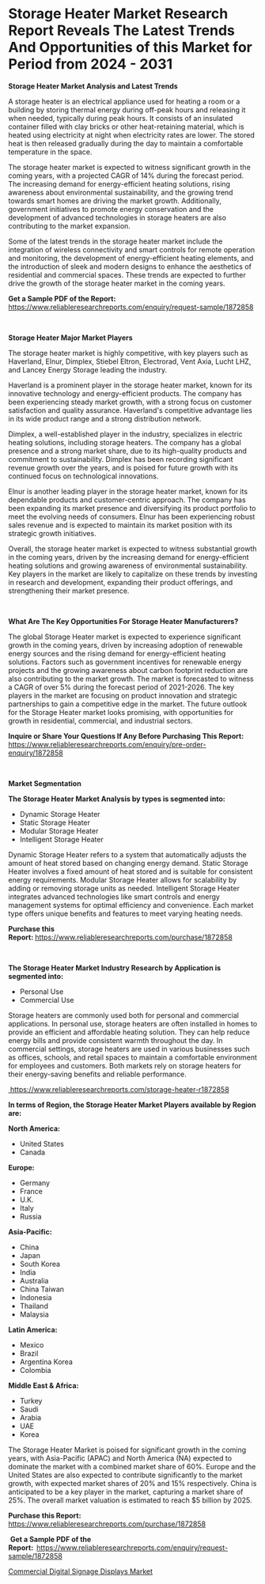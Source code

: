 <p><h1>Storage Heater Market Research Report Reveals The Latest Trends And Opportunities of this Market for Period from 2024 - 2031</h1></p><p><strong>Storage Heater Market Analysis and Latest Trends</strong></p>
<p><p>A storage heater is an electrical appliance used for heating a room or a building by storing thermal energy during off-peak hours and releasing it when needed, typically during peak hours. It consists of an insulated container filled with clay bricks or other heat-retaining material, which is heated using electricity at night when electricity rates are lower. The stored heat is then released gradually during the day to maintain a comfortable temperature in the space.</p><p>The storage heater market is expected to witness significant growth in the coming years, with a projected CAGR of 14% during the forecast period. The increasing demand for energy-efficient heating solutions, rising awareness about environmental sustainability, and the growing trend towards smart homes are driving the market growth. Additionally, government initiatives to promote energy conservation and the development of advanced technologies in storage heaters are also contributing to the market expansion.</p><p>Some of the latest trends in the storage heater market include the integration of wireless connectivity and smart controls for remote operation and monitoring, the development of energy-efficient heating elements, and the introduction of sleek and modern designs to enhance the aesthetics of residential and commercial spaces. These trends are expected to further drive the growth of the storage heater market in the coming years.</p></p>
<p><strong>Get a Sample PDF of the Report:&nbsp;</strong> <a href="https://www.reliableresearchreports.com/enquiry/request-sample/1872858">https://www.reliableresearchreports.com/enquiry/request-sample/1872858</a></p>
<p>&nbsp;</p>
<p><strong>Storage Heater Major Market Players</strong></p>
<p><p>The storage heater market is highly competitive, with key players such as Haverland, Elnur, Dimplex, Stiebel Eltron, Electrorad, Vent Axia, Lucht LHZ, and Lancey Energy Storage leading the industry. </p><p>Haverland is a prominent player in the storage heater market, known for its innovative technology and energy-efficient products. The company has been experiencing steady market growth, with a strong focus on customer satisfaction and quality assurance. Haverland's competitive advantage lies in its wide product range and a strong distribution network.</p><p>Dimplex, a well-established player in the industry, specializes in electric heating solutions, including storage heaters. The company has a global presence and a strong market share, due to its high-quality products and commitment to sustainability. Dimplex has been recording significant revenue growth over the years, and is poised for future growth with its continued focus on technological innovations.</p><p>Elnur is another leading player in the storage heater market, known for its dependable products and customer-centric approach. The company has been expanding its market presence and diversifying its product portfolio to meet the evolving needs of consumers. Elnur has been experiencing robust sales revenue and is expected to maintain its market position with its strategic growth initiatives.</p><p>Overall, the storage heater market is expected to witness substantial growth in the coming years, driven by the increasing demand for energy-efficient heating solutions and growing awareness of environmental sustainability. Key players in the market are likely to capitalize on these trends by investing in research and development, expanding their product offerings, and strengthening their market presence.</p></p>
<p>&nbsp;</p>
<p><strong>What Are The Key Opportunities For Storage Heater Manufacturers?</strong></p>
<p><p>The global Storage Heater market is expected to experience significant growth in the coming years, driven by increasing adoption of renewable energy sources and the rising demand for energy-efficient heating solutions. Factors such as government incentives for renewable energy projects and the growing awareness about carbon footprint reduction are also contributing to the market growth. The market is forecasted to witness a CAGR of over 5% during the forecast period of 2021-2026. The key players in the market are focusing on product innovation and strategic partnerships to gain a competitive edge in the market. The future outlook for the Storage Heater market looks promising, with opportunities for growth in residential, commercial, and industrial sectors.</p></p>
<p><strong>Inquire or Share Your Questions If Any Before Purchasing This Report:</strong> <a href="https://www.reliableresearchreports.com/enquiry/pre-order-enquiry/1872858">https://www.reliableresearchreports.com/enquiry/pre-order-enquiry/1872858</a></p>
<p>&nbsp;</p>
<p><strong>Market Segmentation</strong></p>
<p><strong>The Storage Heater Market Analysis by types is segmented into:</strong></p>
<p><ul><li>Dynamic Storage Heater</li><li>Static Storage Heater</li><li>Modular Storage Heater</li><li>Intelligent Storage Heater</li></ul></p>
<p><p>Dynamic Storage Heater refers to a system that automatically adjusts the amount of heat stored based on changing energy demand. Static Storage Heater involves a fixed amount of heat stored and is suitable for consistent energy requirements. Modular Storage Heater allows for scalability by adding or removing storage units as needed. Intelligent Storage Heater integrates advanced technologies like smart controls and energy management systems for optimal efficiency and convenience. Each market type offers unique benefits and features to meet varying heating needs.</p></p>
<p><strong>Purchase this Report:&nbsp;</strong><a href="https://www.reliableresearchreports.com/purchase/1872858">https://www.reliableresearchreports.com/purchase/1872858</a></p>
<p>&nbsp;</p>
<p><strong>The Storage Heater Market Industry Research by Application is segmented into:</strong></p>
<p><ul><li>Personal Use</li><li>Commercial Use</li></ul></p>
<p><p>Storage heaters are commonly used both for personal and commercial applications. In personal use, storage heaters are often installed in homes to provide an efficient and affordable heating solution. They can help reduce energy bills and provide consistent warmth throughout the day. In commercial settings, storage heaters are used in various businesses such as offices, schools, and retail spaces to maintain a comfortable environment for employees and customers. Both markets rely on storage heaters for their energy-saving benefits and reliable performance.</p></p>
<p><a href="https://www.reliableresearchreports.com/storage-heater-r1872858">&nbsp;https://www.reliableresearchreports.com/storage-heater-r1872858</a></p>
<p><strong>In terms of Region, the Storage Heater Market Players available by Region are:</strong></p>
<p>
    <p> <strong> North America: </strong>
        <ul>
            <li>United States</li>
            <li>Canada</li>
        </ul>
        </p> 
    <p> <strong> Europe: </strong>
        <ul>
            <li>Germany</li>
            <li>France</li>
            <li>U.K.</li>
            <li>Italy</li>
            <li>Russia</li>
        </ul>
        </p> 
    <p> <strong> Asia-Pacific: </strong>
        <ul>
            <li>China</li>
            <li>Japan</li>
            <li>South Korea</li>
            <li>India</li>
            <li>Australia</li>
            <li>China Taiwan</li>
            <li>Indonesia</li>
            <li>Thailand</li>
            <li>Malaysia</li>
        </ul>
        </p> 
    <p> <strong> Latin America: </strong>
        <ul>
            <li>Mexico</li>
            <li>Brazil</li>
            <li>Argentina Korea</li>
            <li>Colombia</li>
        </ul>
        </p> 
    <p> <strong> Middle East & Africa: </strong>
        <ul>
            <li>Turkey</li>
            <li>Saudi</li>
            <li>Arabia</li>
            <li>UAE</li>
            <li>Korea</li>
        </ul>
    </p>
    </p>
<p><p>The Storage Heater Market is poised for significant growth in the coming years, with Asia-Pacific (APAC) and North America (NA) expected to dominate the market with a combined market share of 60%. Europe and the United States are also expected to contribute significantly to the market growth, with expected market shares of 20% and 15% respectively. China is anticipated to be a key player in the market, capturing a market share of 25%. The overall market valuation is estimated to reach $5 billion by 2025.</p></p>
<p><strong>Purchase this Report: </strong><a href="https://www.reliableresearchreports.com/purchase/1872858">https://www.reliableresearchreports.com/purchase/1872858</a></p>
<p>&nbsp;<strong>Get a Sample PDF of the Report:&nbsp;&nbsp;</strong><a href="https://www.reliableresearchreports.com/enquiry/request-sample/1872858">https://www.reliableresearchreports.com/enquiry/request-sample/1872858</a></p>
<p><strong></strong></p>
<p><p><a href="https://github.com/RoccoManning/Market-Research-Report-List-4/blob/main/commercial-digital-signage-displays-market.md">Commercial Digital Signage Displays Market</a></p></p>